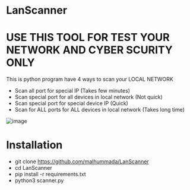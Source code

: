 
# LanScanner
# USE THIS TOOL FOR TEST YOUR NETWORK AND CYBER SCURITY ONLY
 
This is python program have 4 ways to scan your LOCAL NETWORK


  - Scan all port for special IP (Takes few minutes)
  - Scan special port for all devices in local network (Not quick)
  - Scan special port for special device IP (Quick)
  - Scan for ALL ports for ALL devices in local network (Takes long time)


![image](https://user-images.githubusercontent.com/55332488/122548847-8a2fc880-d03a-11eb-96d7-535b8f5e81a3.png)




# Installation
 - git clone https://github.com/malhummada/LanScanner
 - cd LanScanner
 - pip install -r requirements.txt 
 - python3 scanner.py








